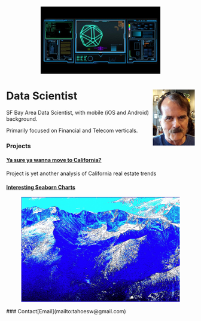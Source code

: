 <p style="text-align:center;"><img src="scifi2.jpg" alt="hdr" height="180"></p>

<h1>
Data Scientist<img style="float: right" src="MoiJun2016Cropped2.jpg" height="150">
</h1>
SF Bay Area Data Scientist, with mobile (iOS and Android) background.

Primarily focused on Financial and Telecom verticals.
### Projects

#### [Ya sure ya wanna move to California?](https://medium.com/@faluovo/want-cheap-living-quarters-in-california-5614d01cdbc8)

Project is yet another analysis of California real estate trends

#### [Interesting Seaborn Charts](https://colab.research.google.com/drive/1wr1drwdu_s7UCa_qG6OqQdQtXm4RTanZ)

<p style="text-align:center;"><img src="15.PNG" alt="hdr" height="280"></p>
### Contact​
[Email](mailto:tahoesw@gmail.com)
